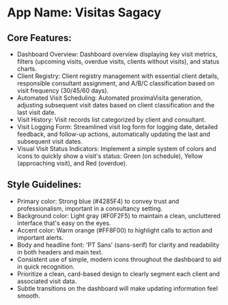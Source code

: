 # **App Name**: Visitas Sagacy

## Core Features:

- Dashboard Overview: Dashboard overview displaying key visit metrics, filters (upcoming visits, overdue visits, clients without visits), and status charts.
- Client Registry: Client registry management with essential client details, responsible consultant assignment, and A/B/C classification based on visit frequency (30/45/60 days).
- Automated Visit Scheduling: Automated proximaVisita generation, adjusting subsequent visit dates based on client classification and the last visit date.
- Visit History: Visit records list categorized by client and consultant.
- Visit Logging Form: Streamlined visit log form for logging date, detailed feedback, and follow-up actions, automatically updating the last and subsequent visit dates.
- Visual Visit Status Indicators: Implement a simple system of colors and icons to quickly show a visit's status: Green (on schedule), Yellow (approaching visit), and Red (overdue).

## Style Guidelines:

- Primary color: Strong blue (#4285F4) to convey trust and professionalism, important in a consultancy setting.
- Background color: Light gray (#F0F2F5) to maintain a clean, uncluttered interface that's easy on the eyes.
- Accent color: Warm orange (#FF8F00) to highlight calls to action and important alerts.
- Body and headline font: 'PT Sans' (sans-serif) for clarity and readability in both headers and main text.
- Consistent use of simple, modern icons throughout the dashboard to aid in quick recognition.
- Prioritize a clean, card-based design to clearly segment each client and associated visit data.
- Subtle transitions on the dashboard will make updating information feel smooth.